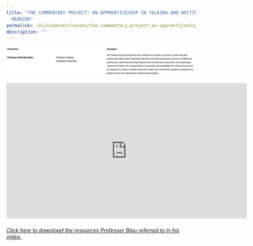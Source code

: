 ```yaml
---
title: "THE COMMENTARY PROJECT: AN APPRENTICESHIP IN TALKING AND WRITING ABOUT
  READING"
permalink: /elis/masterclasses/the-commentary-project-an-apprenticeship-in-talking-and-writing-about-reading/
description: ""
---
```

![](/images/Professor%20Sheridan.jpg)

<iframe allowfullscreen="" allow="autoplay; fullscreen; picture-in-picture" frameborder="0" height="360" width="640" src="https://player.vimeo.com/video/451964616">&amp;amp;amp;amp;amp;amp;amp;amp;amp;amp;amp;amp;amp;amp;amp;amp;amp;amp;amp;amp;amp;amp;amp;amp;amp;amp;amp;amp;amp;amp;amp;amp;amp;amp;amp;amp;amp;amp;amp;amp;amp;amp;amp;amp;amp;amp;amp;amp;amp;amp;amp;amp;amp;amp;amp;amp;amp;amp;amp;amp;nbsp;</iframe>

###### [Click here to download the resources Professor Blau referred to in his video.](https://drive.google.com/drive/folders/1RNlAE4O8dcpr6sJJRA-ta4mI9RXoI5Ya)